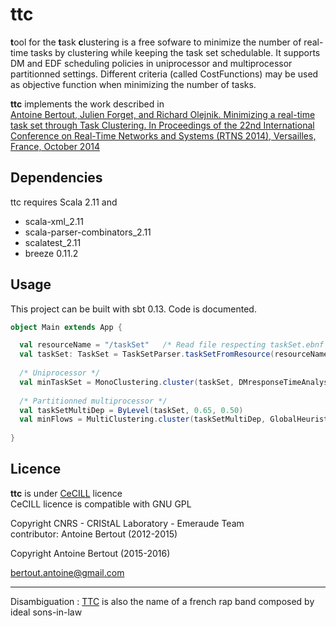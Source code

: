 ttc
=========
**t**ool for the **t**ask **c**lustering is a free sofware to minimize the number of real-time tasks by clustering while keeping the task set schedulable. 
It supports DM and EDF scheduling policies in uniprocessor and multiprocessor partitionned settings. 
Different criteria (called CostFunctions) may be used as objective function when minimizing the number of tasks.

**ttc** implements the work described in<br />
[Antoine Bertout, Julien Forget, and Richard Olejnik. Minimizing a real-time task set through Task Clustering. 
In Proceedings of the 22nd International Conference on Real-Time Networks and Systems (RTNS 2014), Versailles, France, October 2014](http://dl.acm.org/citation.cfm?id=2659820)




## Dependencies

ttc requires Scala 2.11 and 

- scala-xml_2.11
- scala-parser-combinators_2.11
- scalatest_2.11
- breeze 0.11.2

## Usage

This project can be built with sbt 0.13. Code is documented.

```scala
object Main extends App {

  val resourceName = "/taskSet"   /* Read file respecting taskSet.ebnf grammar from resource directory */
  val taskSet: TaskSet = TaskSetParser.taskSetFromResource(resourceName)
  
  /* Uniprocessor */
  val minTaskSet = MonoClustering.cluster(taskSet, DMresponseTimeAnalysis, MinDensity, Some(DMresponseTimeAnalysis))
  
  /* Partitionned multiprocessor */
  val taskSetMultiDep = ByLevel(taskSet, 0.65, 0.50)
  val minFlows = MultiClustering.cluster(taskSetMultiDep, GlobalHeuristic, EDFqPA, MinDensity, EDFqPA, None)
  
}
```

## Licence

**ttc** is under [CeCILL](http://www.cecill.info/index.en.html) licence<br />
CeCILL licence is compatible with GNU GPL

Copyright CNRS - CRIStAL Laboratory - Emeraude Team<br />
contributor: Antoine Bertout (2012-2015)

Copyright Antoine Bertout (2015-2016) 

bertout.antoine@gmail.com

--------------------



Disambiguation : <a href="https://en.wikipedia.org/wiki/TTC_(band)">TTC</a>  is also the name of a french rap band composed by ideal sons-in-law
 
